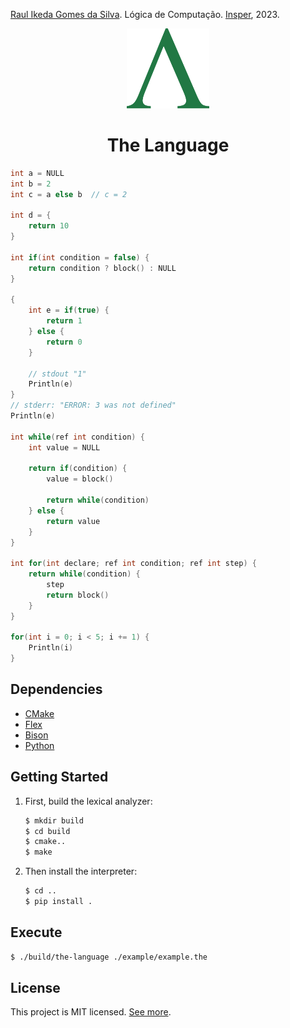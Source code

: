 [Raul Ikeda Gomes da Silva](http://lattes.cnpq.br/5935139039430914). Lógica de Computação. [Insper](https://github.com/Insper), 2023.

<p align="center">
    <img src="assets/image/logo.svg" alt="logo" height="128" />
</p>
<h1 align="center">
    The Language
</h1>

```c
int a = NULL
int b = 2
int c = a else b  // c = 2

int d = {
    return 10
}

int if(int condition = false) {
    return condition ? block() : NULL
}

{
    int e = if(true) {
        return 1
    } else {
        return 0
    }

    // stdout "1"
    Println(e)
}
// stderr: "ERROR: 3 was not defined"
Println(e)

int while(ref int condition) {
    int value = NULL

    return if(condition) {
        value = block()

        return while(condition)
    } else {
        return value
    }
}

int for(int declare; ref int condition; ref int step) {
    return while(condition) {
        step
        return block()
    }
}

for(int i = 0; i < 5; i += 1) {
    Println(i)
}
```

## Dependencies

- [CMake](https://cmake.org/download/)
- [Flex](https://github.com/westes/flex)
- [Bison](https://www.gnu.org/software/bison/)
- [Python](https://www.python.org/downloads/)

## Getting Started

1. First, build the lexical analyzer:
    ```sh
    $ mkdir build
    $ cd build
    $ cmake..
    $ make
    ```
2. Then install the interpreter:
    ```sh
    $ cd ..
    $ pip install .
    ```

## Execute

```sh
$ ./build/the-language ./example/example.the
```

## License

This project is MIT licensed. [See more](LICENSE).

